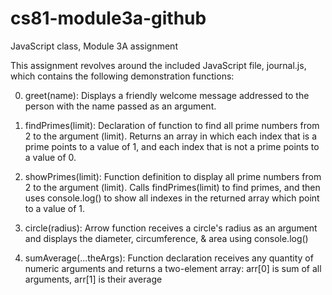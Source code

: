 # cs81-module3a-github
JavaScript class, Module 3A assignment

This assignment revolves around the included JavaScript file, journal.js, which contains the following demonstration functions:

0. greet(name): Displays a friendly welcome message addressed to the person with the name passed as an argument.

1. findPrimes(limit): Declaration of function to find all prime numbers from 2 to the argument (limit). Returns an array in which each index that is a prime points to a value of 1, and each index that is not a prime points to a value of 0.

2. showPrimes(limit): Function definition to display all prime numbers from 2 to the argument (limit). Calls findPrimes(limit) to find primes, and then uses console.log() to show all indexes in the returned array which point to a value of 1.

3. circle(radius): Arrow function receives a circle's radius as an argument and displays the diameter, circumference, & area using console.log()

4. sumAverage(...theArgs): Function declaration receives any quantity of numeric arguments and returns a two-element array: arr[0] is sum of all arguments, arr[1] is their average


